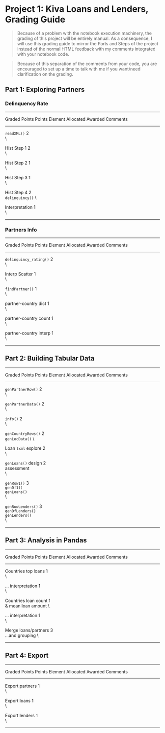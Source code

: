 # Project 1: Kiva Loans and Lenders, Grading Guide

> Because of a problem with the notebook execution
> machinery, the grading of this project will be
> entirely manual.  As a consequence, I will use this
> grading guide to mirror the Parts and Steps of the
> project instead of the normal HTML feedback with
> my comments integrated with your notebook code.

> Because of this separation of the comments from
> your code, you are encouraged to set up a time to
> talk with me if you want/need clarification on
> the grading.

## Part 1: Exploring Partners

### Delinquency Rate

--------------------------------------------------------------------------------------------------------
Graded          Points      Points
Element         Allocated   Awarded            Comments
-------------- ----------- ---------  ------------------------------------------------------------------------------------
`readXML()`         2                 \
                                      \

Hist Step 1         2                 \
                                      \

Hist Step 2         1                 \
                                      \

Hist Step 3         1                 \
                                      \

Hist Step 4         2                 \
`delinquincy()`                       \

Interpretation      1                 \
                                      \

----------------------------------------------------------------------------------------------

### Partners Info

--------------------------------------------------------------------------------------------------------
Graded                   Points      Points
Element                  Allocated   Awarded            Comments
----------------------- ----------- ---------  ------------------------------------------------------------------------------------
`delinquincy_rating()`         2                 \
                                      \

Interp Scatter                 1                 \
                                      \

`findPartner()`                1                 \
                                      \

partner-country dict           1                 \
                                      \

partner-country count          1                 \
                                      \

partner-country interp          1                 \
                                      \

----------------------------------------------------------------------------------------------

## Part 2: Building Tabular Data

--------------------------------------------------------------------------------------------------------
Graded                   Points      Points
Element                  Allocated   Awarded            Comments
----------------------- ----------- ---------  ------------------------------------------------------------------------------------
`genPartnerRow()`         2                 \
                                      \

`genPartnerData()`        2                 \
                                                                            \

`info()`                  2                 \
                                      \

`genCountryRows()`        2                 \
`genLocData()`                              \

Loan `lxml` explore       2                 \
                                      \

`genLoans()` design       2                 \
assessment                            \
                                      \

`genRow1()`               3                 \
`genDf1()`                                  \
`genLoans()`                                \
                                            \

`genRowLenders()`         3                 \
`genDfLenders()`                            \
`genLenders()`                                \
                                            \


----------------------------------------------------------------------------------------------

## Part 3: Analysis in Pandas

--------------------------------------------------------------------------------------------------------
Graded                   Points      Points
Element                  Allocated   Awarded            Comments
----------------------- ----------- ---------  ------------------------------------------------------------------------------------
Countries top loans       1                 \
                                      \

 ... interpretation       1                 \
                                      \

Countries loan count      1                 \
  & mean loan amount                        \

... interpretation        1                 \
                                     \

Merge loans/partners      3                 \
  ...and grouping                           \

--------------------------------------------------------------------------------------------------------

## Part 4: Export

--------------------------------------------------------------------------------------------------------
Graded                   Points      Points
Element                  Allocated   Awarded            Comments
----------------------- ----------- ---------  ------------------------------------------------------------------------------------
Export partners           1                 \
                                      \

Export loans              1                 \
                                      \

Export lenders            1                 \
                                      \

--------------------------------------------------------------------------------------------------------
